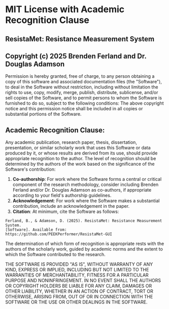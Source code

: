 # MIT License with Academic Recognition Clause
## ResistaMet: Resistance Measurement System
## Copyright (c) 2025 Brenden Ferland and Dr. Douglas Adamson

Permission is hereby granted, free of charge, to any person obtaining a copy
of this software and associated documentation files (the "Software"), to deal
in the Software without restriction, including without limitation the rights
to use, copy, modify, merge, publish, distribute, sublicense, and/or sell
copies of the Software, and to permit persons to whom the Software is
furnished to do so, subject to the following conditions:
The above copyright notice and this permission notice shall be included in all
copies or substantial portions of the Software.

## Academic Recognition Clause:
Any academic publication, research paper, thesis, dissertation, presentation, 
or similar scholarly work that uses this Software or data produced by it, or 
whose results are derived from its use, should provide appropriate recognition 
to the author. The level of recognition should be determined by the authors of 
the work based on the significance of the Software's contribution:

1. **Co-authorship**: For work where the Software forms a central or critical 
   component of the research methodology, consider including Brenden Ferland and/or 
   Dr. Douglas Adamson as co-authors, if appropriate according to your field's authorship guidelines.
2. **Acknowledgement**: For work where the Software makes a substantial 
   contribution, include an acknowledgement in the paper.
3. **Citation**: At minimum, cite the Software as follows:
```
Ferland, B., & Adamson, D. (2025). ResistaMet: Resistance Measurement System. 
[Software]. Available from: https://github.com/PEEKPerformer/ResistaMet-GUI
```

The determination of which form of recognition is appropriate rests with the 
authors of the scholarly work, guided by academic norms and the extent to which 
the Software contributed to the research.

THE SOFTWARE IS PROVIDED "AS IS", WITHOUT WARRANTY OF ANY KIND, EXPRESS OR
IMPLIED, INCLUDING BUT NOT LIMITED TO THE WARRANTIES OF MERCHANTABILITY,
FITNESS FOR A PARTICULAR PURPOSE AND NONINFRINGEMENT. IN NO EVENT SHALL THE
AUTHORS OR COPYRIGHT HOLDERS BE LIABLE FOR ANY CLAIM, DAMAGES OR OTHER
LIABILITY, WHETHER IN AN ACTION OF CONTRACT, TORT OR OTHERWISE, ARISING FROM,
OUT OF OR IN CONNECTION WITH THE SOFTWARE OR THE USE OR OTHER DEALINGS IN THE
SOFTWARE.